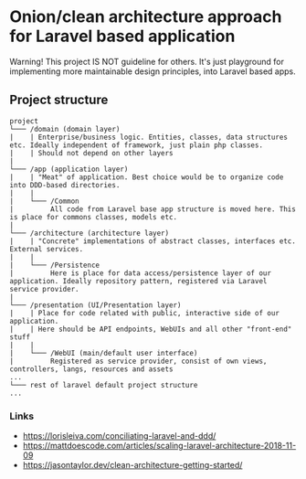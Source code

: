 # Onion/clean architecture approach for Laravel based application
Warning! This project IS NOT guideline for others. It's just playground for implementing more maintainable design principles, into Laravel based apps.


## Project structure
```
project
└─── /domain (domain layer)
|    | Enterprise/business logic. Entities, classes, data structures etc. Ideally independent of framework, just plain php classes.
|    | Should not depend on other layers
|
└─── /app (application layer)
|    | "Meat" of application. Best choice would be to organize code into DDD-based directories.
|    |
|    └─── /Common
|         All code from Laravel base app structure is moved here. This is place for commons classes, models etc.
|
└─── /architecture (architecture layer)
|    | "Concrete" implementations of abstract classes, interfaces etc. External services.
|    |
|    └─── /Persistence
|         Here is place for data access/persistence layer of our application. Ideally repository pattern, registered via Laravel service provider. 
|
└─── /presentation (UI/Presentation layer)
|    | Place for code related with public, interactive side of our application.
|    | Here should be API endpoints, WebUIs and all other "front-end" stuff 
|    |
|    └─── /WebUI (main/default user interface)
|         Registered as service provider, consist of own views, controllers, langs, resources and assets
...
└─── rest of laravel default project structure
...

```

### Links
- https://lorisleiva.com/conciliating-laravel-and-ddd/
- https://mattdoescode.com/articles/scaling-laravel-architecture-2018-11-09
- https://jasontaylor.dev/clean-architecture-getting-started/